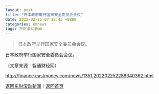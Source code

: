 ```yaml
---
layout: post
title: "日本政府举行国家安全委员会会议"
date: 2022-02-25 07:12:43 +0800
categories: emnews
tags: 东财滚动新闻
---
```

> 日本政府举行国家安全委员会会议。

<p>日本政府举行国家安全委员会会议。</p><p class="em_media">（文章来源：智通财经网）</p>

<http://finance.eastmoney.com/news/1351,202202252288340362.html>

[返回东财滚动新闻](//finews.withounder.com/emnews/)｜[返回首页](//finews.withounder.com/)